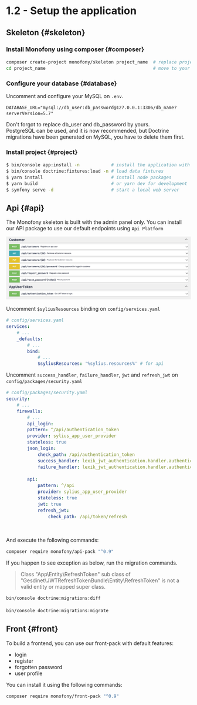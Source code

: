 # 1.2 - Setup the application

## Skeleton {#skeleton}

### Install Monofony using composer {#composer}
```bash
composer create-project monofony/skeleton project_name  # replace project_name by your project name
cd project_name                                         # move to your project directory
```

### Configure your database {#database}

Uncomment and configure your MySQL on `.env`.
```dotenv
DATABASE_URL="mysql://db_user:db_password@127.0.0.1:3306/db_name?serverVersion=5.7"
```

<div class="block-warning">
Don't forgot to replace db_user and db_password by yours.
</div>

<div class="block-note">
PostgreSQL can be used, and it is now recommended, but Doctrine migrations have been generated on MySQL, you have to delete them first.
</div>

### Install project {#project}
```bash
$ bin/console app:install -n            # install the application with non-interactive mode
$ bin/console doctrine:fixtures:load -n # load data fixtures
$ yarn install                          # install node packages
$ yarn build                            # or yarn dev for development
$ symfony serve -d                      # start a local web server
```

## Api {#api}

The Monofony skeleton is built with the admin panel only.
You can install our API package to use our default endpoints using `Api Platform`

![API Example](../_images/api.png "Image API example")

Uncomment `$syliusResources` binding on `config/services.yaml`

```yaml
# config/services.yaml
services:
    # ...
    _defaults:
        # ...
        bind:
            # ...
            $syliusResources: '%sylius.resources%' # for api
```

Uncomment `success_handler`, `failure_handler`, `jwt` and `refresh_jwt` on `config/packages/security.yaml`

```yaml
# config/packages/security.yaml
security:
    # ...
    firewalls:
        # ...        
        api_login:
        pattern: ^/api/authentication_token
        provider: sylius_app_user_provider
        stateless: true
        json_login:
            check_path: /api/authentication_token
            success_handler: lexik_jwt_authentication.handler.authentication_success
            failure_handler: lexik_jwt_authentication.handler.authentication_failure

        api:
            pattern: ^/api
            provider: sylius_app_user_provider
            stateless: true
            jwt: true
            refresh_jwt:
                check_path: /api/token/refresh

    
```

And execute the following commands:

```bash
composer require monofony/api-pack "^0.9"
```

If you happen to see exception as below, run the migration commands.

> Class "App\Entity\RefreshToken" sub class of "Gesdinet\JWTRefreshTokenBundle\Entity\RefreshToken" is not a valid entity or mapped super class.

```bash
bin/console doctrine:migrations:diff

bin/console doctrine:migrations:migrate
```

## Front {#front}

To build a frontend, you can use our front-pack with default features:
* login
* register
* forgotten password
* user profile

You can install it using the following commands:

```bash
composer require monofony/front-pack "^0.9"
```
